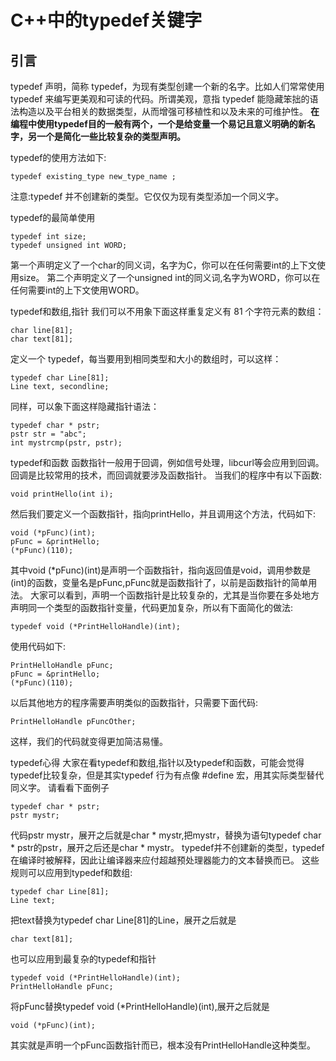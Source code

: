 # C++中的typedef关键字
## 引言
typedef 声明，简称 typedef，为现有类型创建一个新的名字。比如人们常常使用 typedef 来编写更美观和可读的代码。所谓美观，意指 typedef 能隐藏笨拙的语法构造以及平台相关的数据类型，从而增强可移植性和以及未来的可维护性。
**在编程中使用typedef目的一般有两个，一个是给变量一个易记且意义明确的新名字，另一个是简化一些比较复杂的类型声明。**

typedef的使用方法如下:

```
typedef existing_type new_type_name ;
```
注意:typedef 并不创建新的类型。它仅仅为现有类型添加一个同义字。

typedef的最简单使用
```
typedef int size;
typedef unsigned int WORD;
```

第一个声明定义了一个char的同义词，名字为C，你可以在任何需要int的上下文使用size。
第二个声明定义了一个unsigned int的同义词,名字为WORD，你可以在任何需要int的上下文使用WORD。

typedef和数组,指针
我们可以不用象下面这样重复定义有 81 个字符元素的数组：

```
char line[81]; 
char text[81];
```
定义一个 typedef，每当要用到相同类型和大小的数组时，可以这样：

```
typedef char Line[81]; 
Line text, secondline;
```

同样，可以象下面这样隐藏指针语法：

```
typedef char * pstr; 
pstr str = "abc";
int mystrcmp(pstr, pstr);
```

typedef和函数
函数指针一般用于回调，例如信号处理，libcurl等会应用到回调。回调是比较常用的技术，而回调就要涉及函数指针。
当我们的程序中有以下函数:

```
void printHello(int i);
```
然后我们要定义一个函数指针，指向printHello，并且调用这个方法，代码如下:

```
void (*pFunc)(int);
pFunc = &printHello;
(*pFunc)(110);
```

其中void (*pFunc)(int)是声明一个函数指针，指向返回值是void，调用参数是(int)的函数，变量名是pFunc,pFunc就是函数指针了，以前是函数指针的简单用法。
大家可以看到，声明一个函数指针是比较复杂的，尤其是当你要在多处地方声明同一个类型的函数指针变量，代码更加复杂，所以有下面简化的做法:

```
typedef void (*PrintHelloHandle)(int);
```
使用代码如下:

```
PrintHelloHandle pFunc;
pFunc = &printHello;
(*pFunc)(110);
```

以后其他地方的程序需要声明类似的函数指针，只需要下面代码:

```
PrintHelloHandle pFuncOther;
```

这样，我们的代码就变得更加简洁易懂。

typedef心得
大家在看typedef和数组,指针以及typedef和函数，可能会觉得typedef比较复杂，但是其实typedef 行为有点像 #define 宏，用其实际类型替代同义字。
请看看下面例子

```
typedef char * pstr; 
pstr mystr;
```

代码pstr mystr，展开之后就是char * mystr,把mystr，替换为语句typedef char * pstr的pstr，展开之后还是char * mystr。
typedef并不创建新的类型，typedef 在编译时被解释，因此让编译器来应付超越预处理器能力的文本替换而已。
这些规则可以应用到typedef和数组:

```
typedef char Line[81];
Line text;
```
把text替换为typedef char Line[81]的Line，展开之后就是

```
char text[81]; 
```

也可以应用到最复杂的typedef和指针

```
typedef void (*PrintHelloHandle)(int);
PrintHelloHandle pFunc;
```

将pFunc替换typedef void (*PrintHelloHandle)(int),展开之后就是

```
void (*pFunc)(int);
```
其实就是声明一个pFunc函数指针而已，根本没有PrintHelloHandle这种类型。